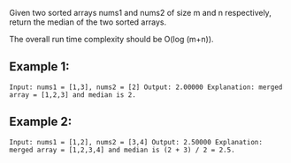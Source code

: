 Given two sorted arrays nums1 and nums2 of size m and n respectively, return the median of the two sorted arrays.

The overall run time complexity should be O(log (m+n)).

## Example 1:

`Input: nums1 = [1,3], nums2 = [2] Output: 2.00000 Explanation: merged array = [1,2,3] and median is 2.`

## Example 2:

`Input: nums1 = [1,2], nums2 = [3,4] Output: 2.50000 Explanation: merged array = [1,2,3,4] and median is (2 + 3) / 2 = 2.5.`
